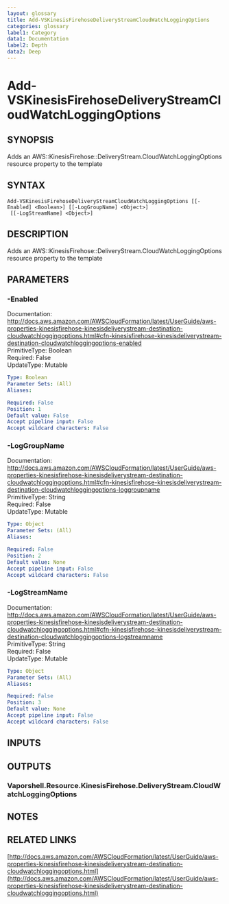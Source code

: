 ```yaml
---
layout: glossary
title: Add-VSKinesisFirehoseDeliveryStreamCloudWatchLoggingOptions
categories: glossary
label1: Category
data1: Documentation
label2: Depth
data2: Deep
---
```


# Add-VSKinesisFirehoseDeliveryStreamCloudWatchLoggingOptions

## SYNOPSIS
Adds an AWS::KinesisFirehose::DeliveryStream.CloudWatchLoggingOptions resource property to the template

## SYNTAX

```
Add-VSKinesisFirehoseDeliveryStreamCloudWatchLoggingOptions [[-Enabled] <Boolean>] [[-LogGroupName] <Object>]
 [[-LogStreamName] <Object>]
```

## DESCRIPTION
Adds an AWS::KinesisFirehose::DeliveryStream.CloudWatchLoggingOptions resource property to the template

## PARAMETERS

### -Enabled
Documentation: http://docs.aws.amazon.com/AWSCloudFormation/latest/UserGuide/aws-properties-kinesisfirehose-kinesisdeliverystream-destination-cloudwatchloggingoptions.html#cfn-kinesisfirehose-kinesisdeliverystream-destination-cloudwatchloggingoptions-enabled    
PrimitiveType: Boolean    
Required: False    
UpdateType: Mutable

```yaml
Type: Boolean
Parameter Sets: (All)
Aliases: 

Required: False
Position: 1
Default value: False
Accept pipeline input: False
Accept wildcard characters: False
```

### -LogGroupName
Documentation: http://docs.aws.amazon.com/AWSCloudFormation/latest/UserGuide/aws-properties-kinesisfirehose-kinesisdeliverystream-destination-cloudwatchloggingoptions.html#cfn-kinesisfirehose-kinesisdeliverystream-destination-cloudwatchloggingoptions-loggroupname    
PrimitiveType: String    
Required: False    
UpdateType: Mutable

```yaml
Type: Object
Parameter Sets: (All)
Aliases: 

Required: False
Position: 2
Default value: None
Accept pipeline input: False
Accept wildcard characters: False
```

### -LogStreamName
Documentation: http://docs.aws.amazon.com/AWSCloudFormation/latest/UserGuide/aws-properties-kinesisfirehose-kinesisdeliverystream-destination-cloudwatchloggingoptions.html#cfn-kinesisfirehose-kinesisdeliverystream-destination-cloudwatchloggingoptions-logstreamname    
PrimitiveType: String    
Required: False    
UpdateType: Mutable

```yaml
Type: Object
Parameter Sets: (All)
Aliases: 

Required: False
Position: 3
Default value: None
Accept pipeline input: False
Accept wildcard characters: False
```

## INPUTS

## OUTPUTS

### Vaporshell.Resource.KinesisFirehose.DeliveryStream.CloudWatchLoggingOptions

## NOTES

## RELATED LINKS

[http://docs.aws.amazon.com/AWSCloudFormation/latest/UserGuide/aws-properties-kinesisfirehose-kinesisdeliverystream-destination-cloudwatchloggingoptions.html](http://docs.aws.amazon.com/AWSCloudFormation/latest/UserGuide/aws-properties-kinesisfirehose-kinesisdeliverystream-destination-cloudwatchloggingoptions.html)

